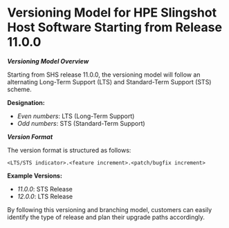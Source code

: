 
# Versioning Model for HPE Slingshot Host Software Starting from Release 11.0.0

_**Versioning Model Overview**_

Starting from SHS release 11.0.0, the versioning model will follow an alternating Long-Term Support (LTS) and Standard-Term Support (STS) scheme.

**Designation:**

- _Even numbers_: LTS (Long-Term Support)
- _Odd numbers_: STS (Standard-Term Support)

_**Version Format**_

The version format is structured as follows:

```screen
<LTS/STS indicator>.<feature increment>.<patch/bugfix increment>
```

**Example Versions:**

- _11.0.0_: STS Release
- _12.0.0_: LTS Release

By following this versioning and branching model, customers can easily identify the type of release and plan their upgrade paths accordingly.
